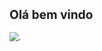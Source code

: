 ## Olá bem vindo 







![.](https://tenor.com/pt-BR/view/luffy-one-piece-anime-one-piece-anime-eating-gif-4350803858527379906)
